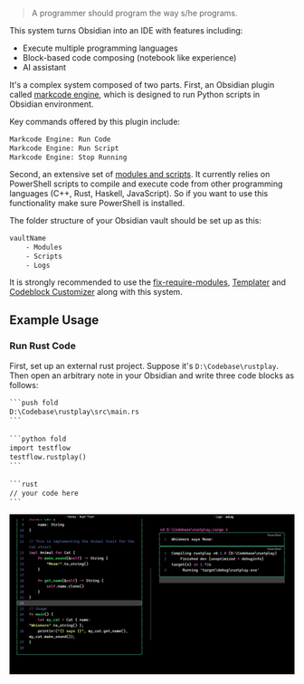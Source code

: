 > A programmer should program the way s/he programs.

This system turns Obsidian into an IDE with features including:
- Execute multiple programming languages
- Block-based code composing (notebook like experience)
- AI assistant

It's a complex system composed of two parts.
First, an Obsidian plugin called [markcode engine](https://github.com/shuxueshuxue/Markcode-engine), which is designed to run Python scripts in Obsidian environment.

Key commands offered by this plugin include:

```
Markcode Engine: Run Code
Markcode Engine: Run Script
Markcode Engine: Stop Running
```

Second, an extensive set of [modules and scripts](https://github.com/shuxueshuxue/Markcode-modules). It currently relies on PowerShell scripts to compile and execute code from other programming languages (C++, Rust, Haskell, JavaScript). So if you want to use this functionality make sure PowerShell is installed.

The folder structure of your Obsidian vault should be set up as this:

```
vaultName
	- Modules
	- Scripts
	- Logs
```

It is strongly recommended to use the [fix-require-modules](https://github.com/mnaoumov/obsidian-fix-require-modules), [Templater]( https://github.com/SilentVoid13/Templater ) and [Codeblock Customizer](https://github.com/mugiwara85/CodeblockCustomizer) along with this system.

## Example Usage

### Run Rust Code

First, set up an external rust project.
Suppose it's `D:\Codebase\rustplay`. Then open an arbitrary note in your Obsidian and write three code blocks as follows:

````
```push fold
D:\Codebase\rustplay\src\main.rs
```

```python fold
import testflow
testflow.rustplay()
```

```rust
// your code here
```
````

![](assets/Markcode%20engine%20document.png)
